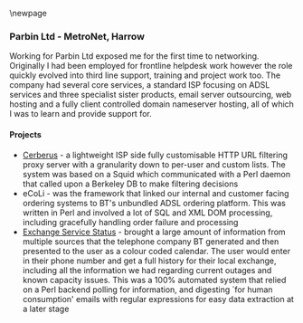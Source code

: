 \newpage

### Parbin Ltd - MetroNet, Harrow

Working for Parbin Ltd exposed me for the first time to networking. Originally I had been employed for frontline helpdesk work however the role quickly evolved into third line support, training and project work too. The company had several core services, a standard ISP focusing on ADSL services and three specialist sister products, email server outsourcing, web hosting and a fully client controlled domain nameserver hosting, all of which I was to learn and provide support for.

#### Projects

 * [Cerberus](https://web.archive.org/web/20060203091641/http://support.metronet.co.uk/adsl/services/proxy.html) - a lightweight ISP side fully customisable HTTP URL filtering proxy server with a granularity down to per-user and custom lists. The system was based on a Squid which communicated with a Perl daemon that called upon a Berkeley DB to make filtering decisions
 * eCoLi - was the framework that linked our internal and customer facing ordering systems to BT's unbundled ADSL ordering platform. This was written in Perl and involved a lot of SQL and XML DOM processing, including gracefully handling order failure and processing
 * [Exchange Service Status](https://web.archive.org/web/20051229200310/http://www.metronet.co.uk/adsl/exchangeChecker) - brought a large amount of information from multiple sources that the telephone company BT generated and then presented to the user as a colour coded calendar. The user would enter in their phone number and get a full history for their local exchange, including all the information we had regarding current outages and known capacity issues. This was a 100\% automated system that relied on a Perl backend polling for information, and digesting `for human consumption' emails with regular expressions for easy data extraction at a later stage
